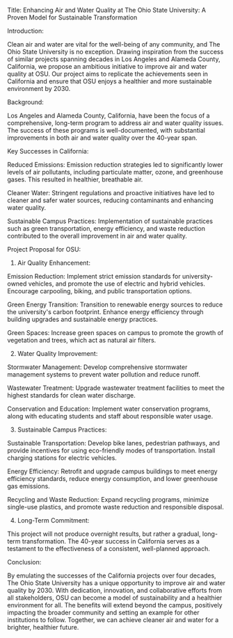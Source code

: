 Title: Enhancing Air and Water Quality at The Ohio State University: A Proven Model for Sustainable Transformation

Introduction:

Clean air and water are vital for the well-being of any community, and The Ohio State University is no exception. Drawing inspiration from the success of similar projects spanning decades in Los Angeles and Alameda County, California, we propose an ambitious initiative to improve air and water quality at OSU. Our project aims to replicate the achievements seen in California and ensure that OSU enjoys a healthier and more sustainable environment by 2030.

Background:

Los Angeles and Alameda County, California, have been the focus of a comprehensive, long-term program to address air and water quality issues. The success of these programs is well-documented, with substantial improvements in both air and water quality over the 40-year span.

Key Successes in California:

Reduced Emissions: Emission reduction strategies led to significantly lower levels of air pollutants, including particulate matter, ozone, and greenhouse gases. This resulted in healthier, breathable air.

Cleaner Water: Stringent regulations and proactive initiatives have led to cleaner and safer water sources, reducing contaminants and enhancing water quality.

Sustainable Campus Practices: Implementation of sustainable practices such as green transportation, energy efficiency, and waste reduction contributed to the overall improvement in air and water quality.

Project Proposal for OSU:

1. Air Quality Enhancement:

Emission Reduction: Implement strict emission standards for university-owned vehicles, and promote the use of electric and hybrid vehicles. Encourage carpooling, biking, and public transportation options.

Green Energy Transition: Transition to renewable energy sources to reduce the university's carbon footprint. Enhance energy efficiency through building upgrades and sustainable energy practices.

Green Spaces: Increase green spaces on campus to promote the growth of vegetation and trees, which act as natural air filters.

2. Water Quality Improvement:

Stormwater Management: Develop comprehensive stormwater management systems to prevent water pollution and reduce runoff.

Wastewater Treatment: Upgrade wastewater treatment facilities to meet the highest standards for clean water discharge.

Conservation and Education: Implement water conservation programs, along with educating students and staff about responsible water usage.

3. Sustainable Campus Practices:

Sustainable Transportation: Develop bike lanes, pedestrian pathways, and provide incentives for using eco-friendly modes of transportation. Install charging stations for electric vehicles.

Energy Efficiency: Retrofit and upgrade campus buildings to meet energy efficiency standards, reduce energy consumption, and lower greenhouse gas emissions.

Recycling and Waste Reduction: Expand recycling programs, minimize single-use plastics, and promote waste reduction and responsible disposal.

4. Long-Term Commitment:

This project will not produce overnight results, but rather a gradual, long-term transformation. The 40-year success in California serves as a testament to the effectiveness of a consistent, well-planned approach.

Conclusion:

By emulating the successes of the California projects over four decades, The Ohio State University has a unique opportunity to improve air and water quality by 2030. With dedication, innovation, and collaborative efforts from all stakeholders, OSU can become a model of sustainability and a healthier environment for all. The benefits will extend beyond the campus, positively impacting the broader community and setting an example for other institutions to follow. Together, we can achieve cleaner air and water for a brighter, healthier future.